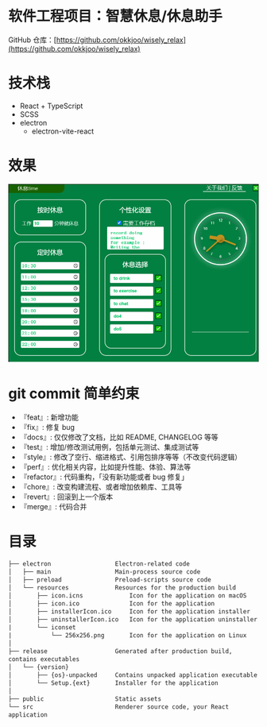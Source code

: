 # 软件工程项目：智慧休息/休息助手

GitHub 仓库：[https://github.com/okkjoo/wisely_relax](https://github.com/okkjoo/wisely_relax)

# 技术栈

- React + TypeScript
- SCSS
- electron
  - electron-vite-react

# 效果

![1671332930794](image/README/1671332930794.gif)

# git commit 简单约束

- 『feat』: 新增功能
- 『fix』: 修复 bug
- 『docs』: 仅仅修改了文档，比如 README, CHANGELOG 等等
- 『test』: 增加/修改测试用例，包括单元测试、集成测试等
- 『style』: 修改了空行、缩进格式、引用包排序等等（不改变代码逻辑）
- 『perf』: 优化相关内容，比如提升性能、体验、算法等
- 『refactor』: 代码重构，「没有新功能或者 bug 修复」
- 『chore』: 改变构建流程、或者增加依赖库、工具等
- 『revert』: 回滚到上一个版本
- 『merge』: 代码合并

# 目录

```
├── electron                  Electron-related code
│   ├── main                  Main-process source code
│   ├── preload               Preload-scripts source code
│   └── resources             Resources for the production build
│       ├── icon.icns             Icon for the application on macOS
│       ├── icon.ico              Icon for the application
│       ├── installerIcon.ico     Icon for the application installer
│       ├── uninstallerIcon.ico   Icon for the application uninstaller
|       └── iconset
|           └── 256x256.png       Icon for the application on Linux
│
├── release                   Generated after production build, contains executables
│   └── {version}
│       ├── {os}-unpacked     Contains unpacked application executable
│       └── Setup.{ext}       Installer for the application
│
├── public                    Static assets
└── src                       Renderer source code, your React application
```
